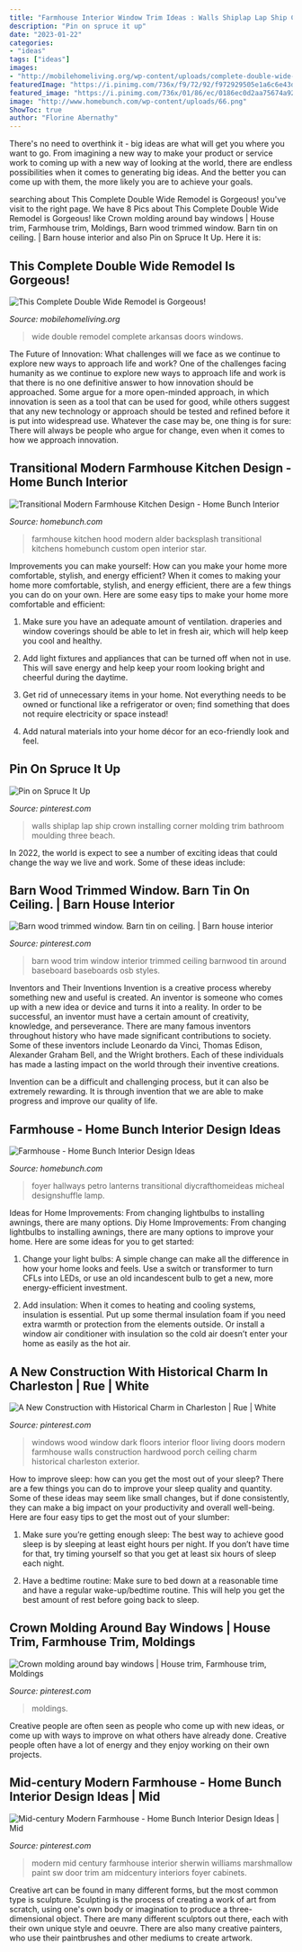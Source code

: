 ```yaml
---
title: "Farmhouse Interior Window Trim Ideas : Walls Shiplap Lap Ship Crown Installing Corner Molding Trim Bathroom Moulding Three Beach"
description: "Pin on spruce it up"
date: "2023-01-22"
categories:
- "ideas"
tags: ["ideas"]
images:
- "http://mobilehomeliving.org/wp-content/uploads/complete-double-wide-remodel-in-Arkansas-71-500x670.jpg"
featuredImage: "https://i.pinimg.com/736x/f9/72/92/f972929505e1a6c6e43d21955f3c753c--wall-of-windows-big-windows.jpg"
featured_image: "https://i.pinimg.com/736x/01/86/ec/0186ec0d2aa75674a9229a9a0b3dc3be.jpg"
image: "http://www.homebunch.com/wp-content/uploads/66.png"
ShowToc: true
author: "Florine Abernathy"
---
```



There's no need to overthink it - big ideas are what will get you where you want to go. From imagining a new way to make your product or service work to coming up with a new way of looking at the world, there are endless possibilities when it comes to generating big ideas. And the better you can come up with them, the more likely you are to achieve your goals.

	

		
searching about This Complete Double Wide Remodel is Gorgeous! you've visit to the right page. We have 8 Pics about This Complete Double Wide Remodel is Gorgeous! like Crown molding around bay windows | House trim, Farmhouse trim, Moldings, Barn wood trimmed window. Barn tin on ceiling. | Barn house interior and also Pin on Spruce It Up. Here it is:
		
    
## This Complete Double Wide Remodel Is Gorgeous!

<img loading=lazy src="http://mobilehomeliving.org/wp-content/uploads/complete-double-wide-remodel-in-Arkansas-71-500x670.jpg" onerror="this.onerror=null;this.src='https://tse4.mm.bing.net/th?id=OIP.IcN9V9RGnVHTBowKTfRiPgHaJ7&amp;pid=15.1';" alt="This Complete Double Wide Remodel is Gorgeous!">

_Source: mobilehomeliving.org_

>wide double remodel complete arkansas doors windows. 

	

The Future of Innovation: What challenges will we face as we continue to explore new ways to approach life and work?
One of the challenges facing humanity as we continue to explore new ways to approach life and work is that there is no one definitive answer to how innovation should be approached. Some argue for a more open-minded approach, in which innovation is seen as a tool that can be used for good, while others suggest that any new technology or approach should be tested and refined before it is put into widespread use. Whatever the case may be, one thing is for sure: There will always be people who argue for change, even when it comes to how we approach innovation.

    
## Transitional Modern Farmhouse Kitchen Design - Home Bunch Interior

<img loading=lazy src="http://www.homebunch.com/wp-content/uploads/2017/06/Alder-Kitchen-Hood.-Farmhouse-kitchnen-hood.-Farmhouse-kitchen-with-Alder-hood.-Alder-hood-kitchenhood-Alderhood-alderkitchenhood-farmhousekitchen.jpg" onerror="this.onerror=null;this.src='https://tse2.mm.bing.net/th?id=OIP.ZXK_dEu0M7-rNFAZ1dVpLQHaK0&amp;pid=15.1';" alt="Transitional Modern Farmhouse Kitchen Design - Home Bunch Interior">

_Source: homebunch.com_

>farmhouse kitchen hood modern alder backsplash transitional kitchens homebunch custom open interior star. 

	

Improvements you can make yourself: How can you make your home more comfortable, stylish, and energy efficient?
When it comes to making your home more comfortable, stylish, and energy efficient, there are a few things you can do on your own. Here are some easy tips to make your home more comfortable and efficient: 
1. Make sure you have an adequate amount of ventilation. draperies and window coverings should be able to let in fresh air, which will help keep you cool and healthy.

2. Add light fixtures and appliances that can be turned off when not in use. This will save energy and help keep your room looking bright and cheerful during the daytime.

3. Get rid of unnecessary items in your home. Not everything needs to be owned or functional like a refrigerator or oven; find something that does not require electricity or space instead!

4. Add natural materials into your home décor for an eco-friendly look and feel.

    
## Pin On Spruce It Up

<img loading=lazy src="https://i.pinimg.com/736x/52/56/53/52565354ab7f042e1a7ac76e86fd9760.jpg" onerror="this.onerror=null;this.src='https://tse2.mm.bing.net/th?id=OIP.4SHCj1nEoY004SGqwQIK1QHaJ7&amp;pid=15.1';" alt="Pin on Spruce It Up">

_Source: pinterest.com_

>walls shiplap lap ship crown installing corner molding trim bathroom moulding three beach. 

	

In 2022, the world is expect to see a number of exciting ideas that could change the way we live and work. Some of these ideas include:

    
## Barn Wood Trimmed Window. Barn Tin On Ceiling. | Barn House Interior

<img loading=lazy src="https://i.pinimg.com/736x/85/88/da/8588daea602daaafc2c6ae03f43f7d7d--barn-tin-barn-wood.jpg" onerror="this.onerror=null;this.src='https://tse4.mm.bing.net/th?id=OIP.9W_umhwM69HWms-HYXtIvAHaJ6&amp;pid=15.1';" alt="Barn wood trimmed window. Barn tin on ceiling. | Barn house interior">

_Source: pinterest.com_

>barn wood trim window interior trimmed ceiling barnwood tin around baseboard baseboards osb styles. 

	

Inventors and Their Inventions
Invention is a creative process whereby something new and useful is created. An inventor is someone who comes up with a new idea or device and turns it into a reality. In order to be successful, an inventor must have a certain amount of creativity, knowledge, and perseverance.
There are many famous inventors throughout history who have made significant contributions to society. Some of these inventors include Leonardo da Vinci, Thomas Edison, Alexander Graham Bell, and the Wright brothers. Each of these individuals has made a lasting impact on the world through their inventive creations.

Invention can be a difficult and challenging process, but it can also be extremely rewarding. It is through invention that we are able to make progress and improve our quality of life.

    
## Farmhouse - Home Bunch Interior Design Ideas

<img loading=lazy src="http://www.homebunch.com/wp-content/uploads/66.png" onerror="this.onerror=null;this.src='https://tse2.mm.bing.net/th?id=OIP.f4C0yTvNnqxOuUMTBYELtwHaLM&amp;pid=15.1';" alt="Farmhouse - Home Bunch Interior Design Ideas">

_Source: homebunch.com_

>foyer hallways petro lanterns transitional diycrafthomeideas micheal designshuffle lamp. 

	

Ideas for Home Improvements: From changing lightbulbs to installing awnings, there are many options.
Diy Home Improvements: From changing lightbulbs to installing awnings, there are many options to improve your home. Here are some ideas for you to get started: 
1. Change your light bulbs: A simple change can make all the difference in how your home looks and feels. Use a switch or transformer to turn CFLs into LEDs, or use an old incandescent bulb to get a new, more energy-efficient investment. 

2. Add insulation: When it comes to heating and cooling systems, insulation is essential. Put up some thermal insulation foam if you need extra warmth or protection from the elements outside. Or install a window air conditioner with insulation so the cold air doesn’t enter your home as easily as the hot air. 


    
## A New Construction With Historical Charm In Charleston | Rue | White

<img loading=lazy src="https://i.pinimg.com/736x/f9/72/92/f972929505e1a6c6e43d21955f3c753c--wall-of-windows-big-windows.jpg" onerror="this.onerror=null;this.src='https://tse1.mm.bing.net/th?id=OIP.anlgi8Bl_tLTC_EeakNBPgHaLH&amp;pid=15.1';" alt="A New Construction with Historical Charm in Charleston | Rue | White">

_Source: pinterest.com_

>windows wood window dark floors interior floor living doors modern farmhouse walls construction hardwood porch ceiling charm historical charleston exterior. 

	

How to improve sleep: how can you get the most out of your sleep?
There are a few things you can do to improve your sleep quality and quantity. Some of these ideas may seem like small changes, but if done consistently, they can make a big impact on your productivity and overall well-being. Here are four easy tips to get the most out of your slumber: 
1. Make sure you’re getting enough sleep: The best way to achieve good sleep is by sleeping at least eight hours per night. If you don’t have time for that, try timing yourself so that you get at least six hours of sleep each night. 

2. Have a bedtime routine: Make sure to bed down at a reasonable time and have a regular wake-up/bedtime routine. This will help you get the best amount of rest before going back to sleep. 


    
## Crown Molding Around Bay Windows | House Trim, Farmhouse Trim, Moldings

<img loading=lazy src="https://i.pinimg.com/736x/01/86/ec/0186ec0d2aa75674a9229a9a0b3dc3be.jpg" onerror="this.onerror=null;this.src='https://tse3.mm.bing.net/th?id=OIP.B_Knbf1o4m8zuoD3wzSA_AAAAA&amp;pid=15.1';" alt="Crown molding around bay windows | House trim, Farmhouse trim, Moldings">

_Source: pinterest.com_

>moldings. 

	

Creative people are often seen as people who come up with new ideas, or come up with ways to improve on what others have already done. Creative people often have a lot of energy and they enjoy working on their own projects.

    
## Mid-century Modern Farmhouse - Home Bunch Interior Design Ideas | Mid

<img loading=lazy src="https://i.pinimg.com/736x/00/2a/64/002a648d861ef1f3cb0f2528c16e2dd9.jpg" onerror="this.onerror=null;this.src='https://tse4.mm.bing.net/th?id=OIP.n_5F4UPnv4EkeXl0uNNcEgHaLH&amp;pid=15.1';" alt="Mid-century Modern Farmhouse - Home Bunch Interior Design Ideas | Mid">

_Source: pinterest.com_

>modern mid century farmhouse interior sherwin williams marshmallow paint sw door trim am midcentury interiors foyer cabinets. 

	

Creative art can be found in many different forms, but the most common type is sculpture. Sculpting is the process of creating a work of art from scratch, using one's own body or imagination to produce a three-dimensional object. There are many different sculptors out there, each with their own unique style and oeuvre. There are also many creative painters, who use their paintbrushes and other mediums to create artwork.


